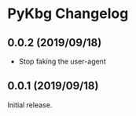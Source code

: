 # PyKbg Changelog

## 0.0.2 (2019/09/18)

* Stop faking the user-agent

## 0.0.1 (2019/09/18)

Initial release.

